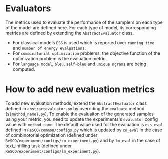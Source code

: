 # Evaluators

The metrics used to evaluate the performance of the samplers on each type of the model are defined here.
For each type of model, its corresponding metrics are defined by extending the `AbstractEvaluator` class.
* For classical models `ESS` is used which is reported over `running time` and `number of energy evaluations`.
* For `combinatorial optimization` problems, the objective function of the optimization problem is the evaluation metric.
* For `language model`, `bleu`, `self-bleu` and `unique ngrams` are being computed.


# How to add new evaluation metrics
To add new evaluation methods, extend the `AbstractEvaluator` class defined in `abstractevaluator.py` by overriding the `evaluate` method (`${method_name}.py`).
To enable the evaluaiton of the generated samples using your metric, you need to update the experiments's `evaluator` config value with `method_name`.
The default value used for the evaluation is `ess_eval` defined in `ReSCO/common/configs.py` which is updated by `co_eval` in the case of combinotorial optimization (defined under `ReSCO/experiment/configs/co_experiment.py`) and by `lm_eval` in the case of text_infilling task (defined under `ReSCO/experiment/configs/lm_experiment.py`).